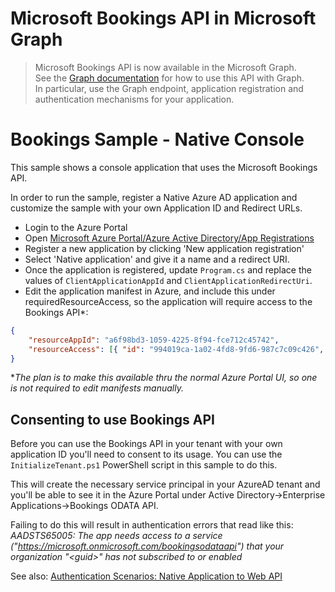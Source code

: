  # Microsoft Bookings API in Microsoft Graph

> Microsoft Bookings API is now available in the Microsoft Graph.  
> See the [Graph documentation](https://developer.microsoft.com/en-us/graph/docs/concepts/booking-concept-overview) for how to use this API with Graph.  
> In particular, use the Graph endpoint, application registration and authentication mechanisms for your application.

# Bookings Sample - Native Console

This sample shows a console application that uses the Microsoft Bookings API.

In order to run the sample, register a Native Azure AD application and customize the
sample with your own Application ID and Redirect URLs.

* Login to the Azure Portal
* Open [Microsoft Azure Portal/Azure Active Directory/App Registrations](https://portal.azure.com/#blade/Microsoft_AAD_IAM/ActiveDirectoryMenuBlade/RegisteredApps)
* Register a new application by clicking 'New application registration'
* Select 'Native application' and give it a name and a redirect URI.
* Once the application is registered, update `Program.cs` and replace the values of `ClientApplicationAppId` and `ClientApplicationRedirectUri`.
* Edit the application manifest in Azure, and include this under requiredResourceAccess, 
so the application will require access to the Bookings API*:
```json
{
    "resourceAppId": "a6f98bd3-1059-4225-8f94-fce712c45742",
    "resourceAccess": [{ "id": "994019ca-1a02-4fd8-9fd6-987c7c09c426", "type": "Scope" }]
}
```
**The plan is to make this available thru the normal Azure Portal UI, so one is not required to edit manifests manually.*

## Consenting to use Bookings API

Before you can use the Bookings API in your tenant with your own application ID you'll need to consent to its usage.
You can use the `InitializeTenant.ps1` PowerShell script in this sample to do this.

This will create the necessary service principal in your AzureAD tenant and you'll be
able to see it in the Azure Portal under Active Directory->Enterprise Applications->Bookings ODATA API.

Failing to do this will result in authentication errors that read like this:
*AADSTS65005: The app needs access to a service ("https://microsoft.onmicrosoft.com/bookingsodataapi") that your organization "\<guid>" has not subscribed to or enabled*


See also:
[Authentication Scenarios: Native Application to Web API](https://docs.microsoft.com/en-us/azure/active-directory/develop/active-directory-authentication-scenarios#native-application-to-web-api)

